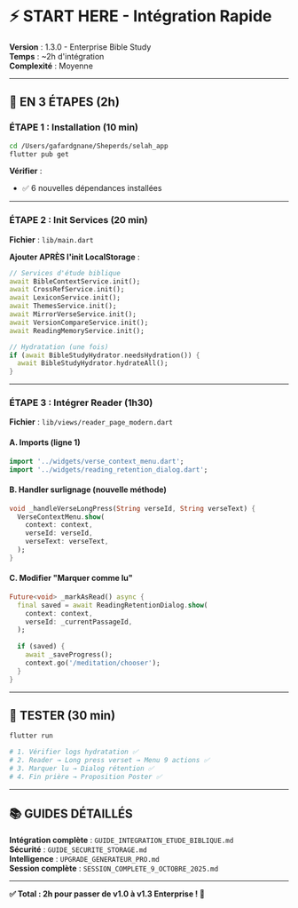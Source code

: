# ⚡ START HERE - Intégration Rapide

**Version** : 1.3.0 - Enterprise Bible Study  
**Temps** : ~2h d'intégration  
**Complexité** : Moyenne

---

## 🎯 EN 3 ÉTAPES (2h)

### ÉTAPE 1 : Installation (10 min)

```bash
cd /Users/gafardgnane/Sheperds/selah_app
flutter pub get
```

**Vérifier** :
- ✅ 6 nouvelles dépendances installées

---

### ÉTAPE 2 : Init Services (20 min)

**Fichier** : `lib/main.dart`

**Ajouter APRÈS l'init LocalStorage** :

```dart
// Services d'étude biblique
await BibleContextService.init();
await CrossRefService.init();
await LexiconService.init();
await ThemesService.init();
await MirrorVerseService.init();
await VersionCompareService.init();
await ReadingMemoryService.init();

// Hydratation (une fois)
if (await BibleStudyHydrator.needsHydration()) {
  await BibleStudyHydrator.hydrateAll();
}
```

---

### ÉTAPE 3 : Intégrer Reader (1h30)

**Fichier** : `lib/views/reader_page_modern.dart`

#### A. Imports (ligne 1)

```dart
import '../widgets/verse_context_menu.dart';
import '../widgets/reading_retention_dialog.dart';
```

#### B. Handler surlignage (nouvelle méthode)

```dart
void _handleVerseLongPress(String verseId, String verseText) {
  VerseContextMenu.show(
    context: context,
    verseId: verseId,
    verseText: verseText,
  );
}
```

#### C. Modifier "Marquer comme lu"

```dart
Future<void> _markAsRead() async {
  final saved = await ReadingRetentionDialog.show(
    context: context,
    verseId: _currentPassageId,
  );
  
  if (saved) {
    await _saveProgress();
    context.go('/meditation/chooser');
  }
}
```

---

## 🧪 TESTER (30 min)

```bash
flutter run

# 1. Vérifier logs hydratation ✅
# 2. Reader → Long press verset → Menu 9 actions ✅
# 3. Marquer lu → Dialog rétention ✅
# 4. Fin prière → Proposition Poster ✅
```

---

## 📚 GUIDES DÉTAILLÉS

**Intégration complète** : `GUIDE_INTEGRATION_ETUDE_BIBLIQUE.md`  
**Sécurité** : `GUIDE_SECURITE_STORAGE.md`  
**Intelligence** : `UPGRADE_GENERATEUR_PRO.md`  
**Session complète** : `SESSION_COMPLETE_9_OCTOBRE_2025.md`

---

**✅ Total : 2h pour passer de v1.0 à v1.3 Enterprise ! 🚀**

